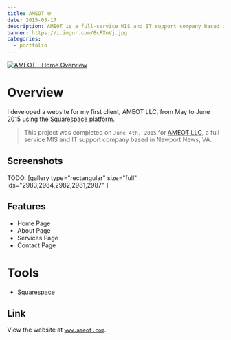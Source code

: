 ```yaml
---
title: AMEOT 🌐
date: 2015-05-17
description: AMEOT is a full-service MIS and IT support company based in Newport News, VA.
banner: https://i.imgur.com/8cFXnVj.jpg
categories:
  - portfolio
---
```


[![AMEOT - Home
Overview](https://fvcproductions.files.wordpress.com/2015/09/ameot-home-overview.png)](https://www.ameot.com)

# Overview

I developed a website for my first client, AMEOT LLC, from May to June 2015 using the [Squarespace platform](https://squarespace.com "Squarespace").

> This project was completed on `June 4th, 2015` for [AMEOT LLC](https://www.ameot.com "AMEOT"), a full service MIS and IT support company based in Newport News, VA.

## Screenshots

TODO: [gallery type="rectangular" size="full" ids="2983,2984,2982,2981,2987" ]

## Features

* Home Page
* About Page
* Services Page
* Contact Page

# Tools

* [Squarespace](https://www.squarespace.com/ "Squarespace")

## Link

View the website at [`www.ameot.com`](https://www.ameot.com/ "AMEOT").
